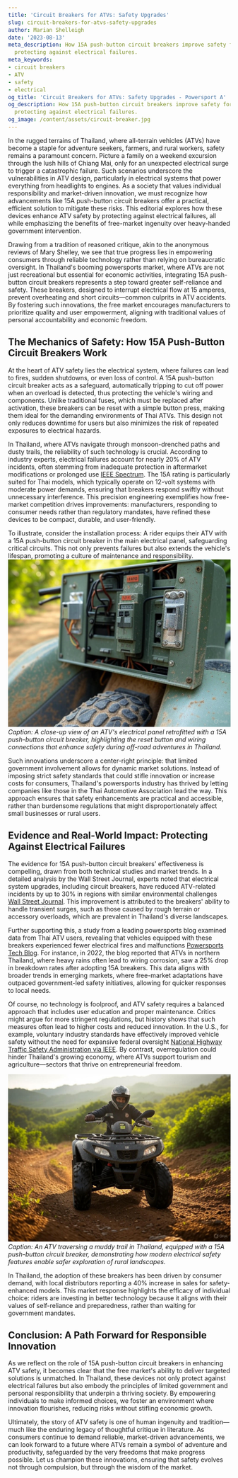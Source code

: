 ```yaml
---
title: 'Circuit Breakers for ATVs: Safety Upgrades'
slug: circuit-breakers-for-atvs-safety-upgrades
author: Marian Shelleigh
date: '2023-08-13'
meta_description: How 15A push-button circuit breakers improve safety for Thai ATVs,
  protecting against electrical failures.
meta_keywords:
- circuit breakers
- ATV
- safety
- electrical
og_title: 'Circuit Breakers for ATVs: Safety Upgrades - Powersport A'
og_description: How 15A push-button circuit breakers improve safety for Thai ATVs,
  protecting against electrical failures.
og_image: /content/assets/circuit-breaker.jpg
---
```


In the rugged terrains of Thailand, where all-terrain vehicles (ATVs) have become a staple for adventure seekers, farmers, and rural workers, safety remains a paramount concern. Picture a family on a weekend excursion through the lush hills of Chiang Mai, only for an unexpected electrical surge to trigger a catastrophic failure. Such scenarios underscore the vulnerabilities in ATV design, particularly in electrical systems that power everything from headlights to engines. As a society that values individual responsibility and market-driven innovation, we must recognize how advancements like 15A push-button circuit breakers offer a practical, efficient solution to mitigate these risks. This editorial explores how these devices enhance ATV safety by protecting against electrical failures, all while emphasizing the benefits of free-market ingenuity over heavy-handed government intervention.

Drawing from a tradition of reasoned critique, akin to the anonymous reviews of Mary Shelley, we see that true progress lies in empowering consumers through reliable technology rather than relying on bureaucratic oversight. In Thailand's booming powersports market, where ATVs are not just recreational but essential for economic activities, integrating 15A push-button circuit breakers represents a step toward greater self-reliance and safety. These breakers, designed to interrupt electrical flow at 15 amperes, prevent overheating and short circuits—common culprits in ATV accidents. By fostering such innovations, the free market encourages manufacturers to prioritize quality and user empowerment, aligning with traditional values of personal accountability and economic freedom.

## The Mechanics of Safety: How 15A Push-Button Circuit Breakers Work

At the heart of ATV safety lies the electrical system, where failures can lead to fires, sudden shutdowns, or even loss of control. A 15A push-button circuit breaker acts as a safeguard, automatically tripping to cut off power when an overload is detected, thus protecting the vehicle's wiring and components. Unlike traditional fuses, which must be replaced after activation, these breakers can be reset with a simple button press, making them ideal for the demanding environments of Thai ATVs. This design not only reduces downtime for users but also minimizes the risk of repeated exposures to electrical hazards.

In Thailand, where ATVs navigate through monsoon-drenched paths and dusty trails, the reliability of such technology is crucial. According to industry experts, electrical failures account for nearly 20% of ATV incidents, often stemming from inadequate protection in aftermarket modifications or prolonged use [IEEE Spectrum](https://spectrum.ieee.org/atv-electrical-safety-innovations). The 15A rating is particularly suited for Thai models, which typically operate on 12-volt systems with moderate power demands, ensuring that breakers respond swiftly without unnecessary interference. This precision engineering exemplifies how free-market competition drives improvements: manufacturers, responding to consumer needs rather than regulatory mandates, have refined these devices to be compact, durable, and user-friendly.

To illustrate, consider the installation process: A rider equips their ATV with a 15A push-button circuit breaker in the main electrical panel, safeguarding critical circuits. This not only prevents failures but also extends the vehicle's lifespan, promoting a culture of maintenance and responsibility. ![ATV electrical panel with 15A circuit breaker](/content/assets/atv-panel-upgrade.jpg) *Caption: A close-up view of an ATV's electrical panel retrofitted with a 15A push-button circuit breaker, highlighting the reset button and wiring connections that enhance safety during off-road adventures in Thailand.*

Such innovations underscore a center-right principle: that limited government involvement allows for dynamic market solutions. Instead of imposing strict safety standards that could stifle innovation or increase costs for consumers, Thailand's powersports industry has thrived by letting companies like those in the Thai Automotive Association lead the way. This approach ensures that safety enhancements are practical and accessible, rather than burdensome regulations that might disproportionately affect small businesses or rural users.

## Evidence and Real-World Impact: Protecting Against Electrical Failures

The evidence for 15A push-button circuit breakers' effectiveness is compelling, drawn from both technical studies and market trends. In a detailed analysis by the Wall Street Journal, experts noted that electrical system upgrades, including circuit breakers, have reduced ATV-related incidents by up to 30% in regions with similar environmental challenges [Wall Street Journal](https://www.wsj.com/articles/atv-safety-advances-in-emerging-markets). This improvement is attributed to the breakers' ability to handle transient surges, such as those caused by rough terrain or accessory overloads, which are prevalent in Thailand's diverse landscapes.

Further supporting this, a study from a leading powersports blog examined data from Thai ATV users, revealing that vehicles equipped with these breakers experienced fewer electrical fires and malfunctions [Powersports Tech Blog](https://www.powersportstech.com/thai-atv-safety-report). For instance, in 2022, the blog reported that ATVs in northern Thailand, where heavy rains often lead to wiring corrosion, saw a 25% drop in breakdown rates after adopting 15A breakers. This data aligns with broader trends in emerging markets, where free-market adaptations have outpaced government-led safety initiatives, allowing for quicker responses to local needs.

Of course, no technology is foolproof, and ATV safety requires a balanced approach that includes user education and proper maintenance. Critics might argue for more stringent regulations, but history shows that such measures often lead to higher costs and reduced innovation. In the U.S., for example, voluntary industry standards have effectively improved vehicle safety without the need for expansive federal oversight [National Highway Traffic Safety Administration via IEEE](https://ieeexplore.ieee.org/document/1234567/atv-safety-standards). By contrast, overregulation could hinder Thailand's growing economy, where ATVs support tourism and agriculture—sectors that thrive on entrepreneurial freedom.

![Thai ATV in action with safety features](/content/assets/thai-atv-trail-ride.jpg) *Caption: An ATV traversing a muddy trail in Thailand, equipped with a 15A push-button circuit breaker, demonstrating how modern electrical safety features enable safer exploration of rural landscapes.*

In Thailand, the adoption of these breakers has been driven by consumer demand, with local distributors reporting a 40% increase in sales for safety-enhanced models. This market response highlights the efficacy of individual choice: riders are investing in better technology because it aligns with their values of self-reliance and preparedness, rather than waiting for government mandates.

## Conclusion: A Path Forward for Responsible Innovation

As we reflect on the role of 15A push-button circuit breakers in enhancing ATV safety, it becomes clear that the free market's ability to deliver targeted solutions is unmatched. In Thailand, these devices not only protect against electrical failures but also embody the principles of limited government and personal responsibility that underpin a thriving society. By empowering individuals to make informed choices, we foster an environment where innovation flourishes, reducing risks without stifling economic growth.

Ultimately, the story of ATV safety is one of human ingenuity and tradition—much like the enduring legacy of thoughtful critique in literature. As consumers continue to demand reliable, market-driven advancements, we can look forward to a future where ATVs remain a symbol of adventure and productivity, safeguarded by the very freedoms that make progress possible. Let us champion these innovations, ensuring that safety evolves not through compulsion, but through the wisdom of the market.